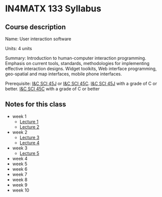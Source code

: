 # IN4MATX 133 Syllabus

## Course description

Name: User interaction software

Units: 4 units

Summary: Introduction to human-computer interaction programming. Emphasis on current tools, standards, methodologies for implementing effective interaction designs. Widget toolkits, Web interface programming, geo-spatial and map interfaces, mobile phone interfaces.

Prerequisite: [I&C SCI 45J](https://catalogue.uci.edu/search/?P=I%26C%20SCI%2045J "I&C SCI 45J") or [I&C SCI 45C](https://catalogue.uci.edu/search/?P=I%26C%20SCI%2045C "I&C SCI 45C"). [I&C SCI 45J](https://catalogue.uci.edu/search/?P=I%26C%20SCI%2045J "I&C SCI 45J") with a grade of C or better. [I&C SCI 45C](https://catalogue.uci.edu/search/?P=I%26C%20SCI%2045C "I&C SCI 45C") with a grade of C or better

## Notes for this class

- week 1
	- [Lecture 1](./week1/lecture-1.md)
	- [Lecture 2](./week1/lecture-2.md)
- week 2
	- [Lecture 3](./week2/lecture-3.md)
	- [Lecture 4](./week2/lecture-4.md)
- week 3
	- [Lecture 5](./week3/lecture-5.md)
- week 4
- week 5
- week 6
- week 7
- week 8
- week 9
- week 10